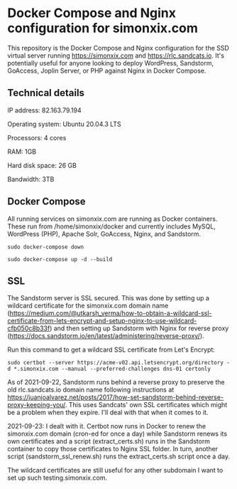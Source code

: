 # Docker Compose and Nginx configuration for simonxix.com

This repository is the Docker Compose and Nginx configuration for the SSD virtual server running https://simonxix.com and https://rlc.sandcats.io. It's potentially useful for anyone looking to deploy WordPress, Sandstorm, GoAccess, Joplin Server, or PHP against Nginx in Docker Compose. 

## Technical details

IP address: 82.163.79.194

Operating system: Ubuntu 20.04.3 LTS

Processors: 4 cores

RAM: 1GB

Hard disk space: 26 GB

Bandwidth: 3TB

## Docker Compose

All running services on simonxix.com are running as Docker containers. These run from /home/simonxix/docker and currently includes MySQL, WordPress (PHP), Apache Solr, GoAccess, Nginx, and Sandstorm. 

`sudo docker-compose down`

`sudo docker-compose up -d --build`

## SSL

The Sandstorm server is SSL secured. This was done by setting up a wildcard certificate for the simonxix.com domain name (https://medium.com/@utkarsh_verma/how-to-obtain-a-wildcard-ssl-certificate-from-lets-encrypt-and-setup-nginx-to-use-wildcard-cfb050c8b33f) and then setting up Sandstorm with Nginx for reverse proxy (https://docs.sandstorm.io/en/latest/administering/reverse-proxy/).

Run this command to get a wildcard SSL certificate from Let's Encrypt:

`sudo certbot --server https://acme-v02.api.letsencrypt.org/directory -d *.simonxix.com --manual --preferred-challenges dns-01 certonly`

As of 2021-09-22, Sandstorm runs behind a reverse proxy to preserve the old rlc.sandcats.io domain name following instructions at https://juanjoalvarez.net/posts/2017/how-set-sandstorm-behind-reverse-proxy-keeping-you/. This uses Sandcats' own SSL certificates which might be a problem when they expire. I'll deal with that when it comes to it.

2021-09-23: I dealt with it. Certbot now runs in Docker to renew the simonxix.com domain (cron-ed for once a day) while Sandstorm renews its own certificates and a script (extract_certs.sh) runs in the Sandstorm container to copy those certificates to Nginx SSL folder. In turn, another script (sandstorm_ssl_renew.sh) runs the extract_certs.sh script once a day. 

The wildcard certificates are still useful for any other subdomain I want to set up such testing.simonxix.com. 

